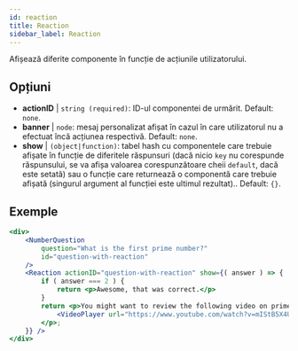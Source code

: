 ```yaml
---
id: reaction 
title: Reaction
sidebar_label: Reaction
---
```


Afișează diferite componente în funcție de acțiunile utilizatorului.

## Opțiuni

* __actionID__ | `string (required)`: ID-ul componentei de urmărit. Default: `none`.
* __banner__ | `node`: mesaj personalizat afișat în cazul în care utilizatorul nu a efectuat încă acțiunea respectivă. Default: `none`.
* __show__ | `(object|function)`: tabel hash cu componentele care trebuie afișate în funcție de diferitele răspunsuri (dacă nicio `key` nu corespunde răspunsului, se va afișa valoarea corespunzătoare cheii `default`, dacă este setată) sau o funcție care returnează o componentă care trebuie afișată (singurul argument al funcției este ultimul rezultat).. Default: `{}`.


## Exemple

```jsx live
<div>
	<NumberQuestion
		question="What is the first prime number?"
		id="question-with-reaction"
	/>
	<Reaction actionID="question-with-reaction" show={( answer ) => {
		if ( answer === 2 ) {
			return <p>Awesome, that was correct.</p>
		}
		return <p>You might want to review the following video on prime numbers:
			<VideoPlayer url="https://www.youtube.com/watch?v=mIStB5X4U8M" />
		</p>;
	}} />
</div>
``` 

